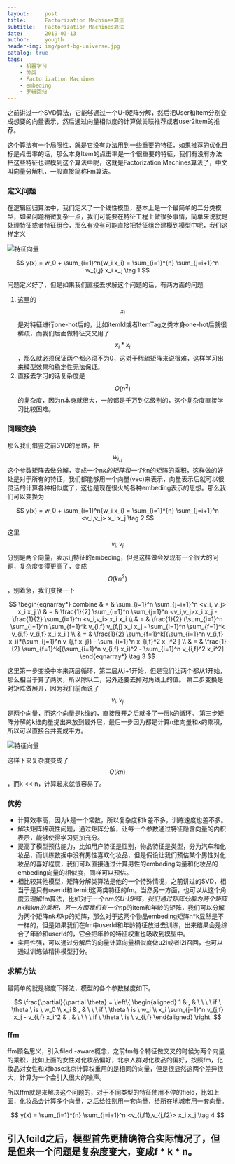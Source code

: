 ```yaml
---
layout:     post
title:      Factorization Machines算法
subtitle:   Factorization Machines算法
date:       2019-03-13
author:     yougth
header-img: img/post-bg-universe.jpg
catalog: true
tags:
    - 机器学习
    - 分类
    - Factorization Machines
    - embeding
    - 罗辑回归
---
```


之前讲过一个SVD算法，它能够通过一个U-I矩阵分解，然后把User和Item分别变成想要的向量表示，然后通过向量相似度的计算做关联推荐或者user2item的推荐。

这个算法有一个局限性，就是它没有办法用到一些重要的特征，如果推荐的优化目标是点击率的话，那么本身Item的点击率是一个很重要的特征，我们有没有办法把这些特征也建模到这个算法中呢，这就是Factorization Machines算法了，中文叫向量分解机，一般直接简称Fm算法。

### 定义问题

在逻辑回归算法中，我们定义了一个线性模型，基本上是一个最简单的二分类模型，如果问题稍微复杂一点，我们可能要在特征工程上做很多事情，简单来说就是处理特征或者特征组合，那么有没有可能直接把特征组合建模到模型中呢，我们这样定义

![特征向量](http://yougth.top/img/fm/fm_0.png)

$$
y(x) = w_0 + \sum_{i=1}^n{w_i x_i} = \sum_{i=1}^{n} \sum_{j=i+1}^n w_{i,j} x_i x_j  \tag 1
$$

问题定义好了，但是如果我们直接去求解这个问题的话，有两方面的问题

1. 这里的$$x_i$$是对特征进行one-hot后的，比如itemId或者ItemTag之类本身one-hot后就很稀疏，而我们后面做特征交叉用了$$x_i*x_j$$，那么就必须保证两个都必须不为0，这对于稀疏矩阵来说很难，这样学习出来模型效果和稳定性无法保证。
2. 直接去学习的话复杂度是$$O(n^2)$$的复杂度，因为n本身就很大，一般都是千万到亿级别的，这个复杂度直接学习比较困难。

### 问题变换

那么我们借鉴之前SVD的思路，把$$w_{i,j}$$这个参数矩阵去做分解，变成一个n*k的矩阵和一个k*n的矩阵的乘积，这样做的好处是对于所有的特征，我们都能够用一个向量(vec)来表示，向量表示后就可以很灵活的计算各种相似度了，这也是现在很火的各种embeding表示的思想。那么我们可以变换为

$$
y(x) = w_0 + \sum_{i=1}^n{w_i x_i} = \sum_{i=1}^{n} \sum_{j=i+1}^n <v_i,v_j> x_i x_j  \tag 2
$$

这里$$v_i,v_j$$分别是两个向量，表示i,j特征的embeding，但是这样做会发现有一个很大的问题，复杂度变得更高了，变成$$O(kn^2)$$，别着急，我们变换一下

$$
\begin{eqnarray*} combine & = & \sum_{i=1}^n \sum_{j=i+1}^n <v_i, v_j> x_i x_j  \\
& = & \frac{1}{2} \sum_{i=1}^n \sum_{j=1}^n <v_i,v_j>x_i x_j - \frac{1}{2} \sum_{i=1}^n <v_i,v_i> x_i x_i \\
& = & \frac{1}{2} (\sum_{i=1}^n \sum_{j=1}^n \sum_{f=1}^k v_{i,f} v_{f,j} x_i x_j - \sum_{i=1}^n \sum_{f=1}^k v_{i,f} v_{i,f} x_i x_i ) \\
& = & \frac{1}{2} \sum_{f=1}^k[(\sum_{i=1}^n v_{i,f} x_i)*(\sum_{j=1}^n v_{j,f x_j}) - \sum_{i=1}^n x_{i,f}^2 x_i^2 ] \\
& = & \frac{1}{2} \sum_{f=1}^k[(\sum_{i=1}^n v_{i,f} x_i)^2 - \sum_{i=1}^n v_{i,f}^2 x_i^2]
\end{eqnarray*} \tag 3
$$

这里第一步变换中本来两层循环，第二层从i+1开始，但是我们让两个都从1开始，那么相当于算了两次，所以除以二，另外还要去掉对角线上的值。
第二步变换是对矩阵做展开，因为我们前面说了$$v_i,v_j$$是两个向量，而这个向量是k维的，直接展开之后就多了一层k的循环。
第三步矩阵分解的k维向量提出来放到最外层，最后一步因为都是计算n维向量和x的乘积，所以可以直接合并变成平方。

![特征向量](http://yougth.top/img/fm/fm_1.png)

这样下来复杂度变成了$$O(kn)$$，而k << n，计算起来就很容易了。

### 优势

 - 计算效率高，因为k是一个常数，所以复杂度和lr差不多，训练速度也差不多。
 - 解决矩阵稀疏性问题，通过矩阵分解，让每一个参数通过特征隐含向量的内积表示，能够使得学习更加充分。
 - 提高了模型预估能力，比如用户特征是性别，物品特征是类型，分为汽车和化妆品，而训练数据中没有男性喜欢化妆品，但是假设让我们预估某个男性对化妆品的喜好程度，我们可以直接通过计算男性的embeding向量和化妆品的embeding向量的相似度，同样可以预估。
 - 相比较其他模型，矩阵分解类算法是他的一个特殊情况，之前讲过的SVD，相当于是只有userid和itemid这两类特征的fm。当然另一方面，也可以从这个角度去理解fm算法，比如对于一个n*m的U-I矩阵，我们通过矩阵分解为两个矩阵n*k和k*m的乘积，另一方面我们有一个n*p的item和年龄的矩阵，我们可以分解为两个矩阵n*k和k*p的矩阵，那么对于这两个物品embeding矩阵n*k显然是不一样的，但是如果我们在fm中userId和年龄特征放进去训练，出来结果会是综合了年龄和userId的，它会把年龄的特征权重也吸收到模型中。
 - 实用性强，可以通过分解后的向量计算向量相似度做u2i或者i2i召回，也可以通过训练做精排模型打分。

### 求解方法

最简单的就是梯度下降法，模型的各个参数梯度如下。

$$
\frac{\partial}{\partial \theta} = \left\{ 
\begin{aligned} 
1 & , & \ \ \ \ if \ \theta  \ is \ w_0  \\
x_i & , & \ \ \ if \ \theta \ is \ w_i \\
x_i \sum_{j=1}^n v_{j,f} x_j - v_{i,f} x_i^2 & , & \ \ \ \ if \ \theta \ is \ v_{i,f}
\end{aligned}
\right.
$$


### ffm

ffm顾名思义，引入filed -aware概念，之前fm每个特征做交叉的时候为两个向量的乘积，比如上面的女性对化妆品偏好，北京人群对化妆品的偏好，按照fm，化妆品对女性和对base北京计算权重用的是相同的向量，但是很显然这两个差异很大，计算为一个会引入很大的噪声。

所以ffm就是来解决这个问题的，对于不同类型的特征使用不停的field，比如上面，化妆品会计算多个向量，之后给性别用一套向量，给所在地城市用一套向量。

$$
y(x) = \sum_{i=1}^{n} \sum_{j=i+1}^n <v_{i,f1},v_{j,f2}> x_i x_j  \tag 4
$$

引入feild之后，模型首先更精确符合实际情况了，但是但来一个问题是复杂度变大，变成f * k * n。
---

